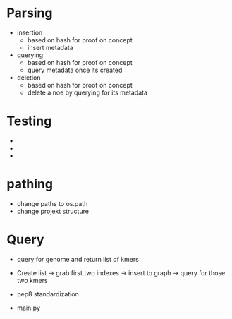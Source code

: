# Parsing
* insertion
  * based on hash for proof on concept
  * insert metadata
* querying
  * based on hash for proof on concept
  * query metadata once its created
* deletion
  * based on hash for proof on concept
  * delete a noe by querying for its metadata

# Testing
*
*
*

# pathing
* change paths to os.path
* change projext structure

# Query
* query for genome and return list of kmers
* Create list -> grab first two indexes -> insert to graph -> query for those two kmers

* pep8 standardization
* main.py
